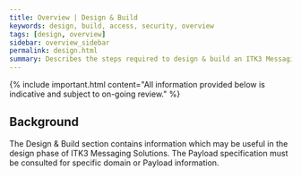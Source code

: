 ```yaml
---
title: Overview | Design & Build 
keywords: design, build, access, security, overview
tags: [design, overview]
sidebar: overview_sidebar
permalink: design.html
summary: Describes the steps required to design & build an ITK3 Messaging Solution using the interactions and Profiles described in Explore.
---
```


{% include important.html content="All information provided below is indicative and subject to on-going review." %}

## Background ##

The Design & Build section contains information which may be useful in the design phase of ITK3 Messaging Solutions. The Payload specification must be consulted for specific domain or Payload information.







